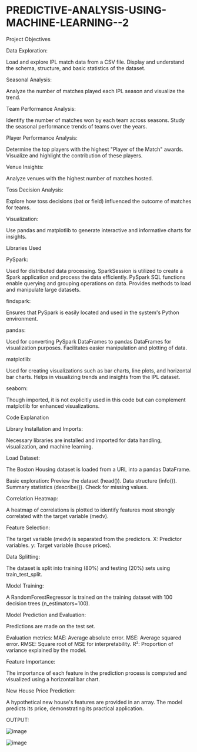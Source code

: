 # PREDICTIVE-ANALYSIS-USING-MACHINE-LEARNING--2


Project Objectives


Data Exploration:


Load and explore IPL match data from a CSV file.
Display and understand the schema, structure, and basic statistics of the dataset.


Seasonal Analysis:

Analyze the number of matches played each IPL season and visualize the trend.


Team Performance Analysis:

Identify the number of matches won by each team across seasons.
Study the seasonal performance trends of teams over the years.


Player Performance Analysis:

Determine the top players with the highest "Player of the Match" awards.
Visualize and highlight the contribution of these players.


Venue Insights:

Analyze venues with the highest number of matches hosted.




Toss Decision Analysis:

Explore how toss decisions (bat or field) influenced the outcome of matches for teams.


Visualization:

Use pandas and matplotlib to generate interactive and informative charts for insights.


Libraries Used


PySpark:

Used for distributed data processing.
SparkSession is utilized to create a Spark application and process the data efficiently.
PySpark SQL functions enable querying and grouping operations on data.
Provides methods to load and manipulate large datasets.




findspark:

Ensures that PySpark is easily located and used in the system's Python environment.


pandas:

Used for converting PySpark DataFrames to pandas DataFrames for visualization purposes.
Facilitates easier manipulation and plotting of data.



matplotlib:

Used for creating visualizations such as bar charts, line plots, and horizontal bar charts.
Helps in visualizing trends and insights from the IPL dataset.



seaborn:

Though imported, it is not explicitly used in this code but can complement matplotlib for enhanced visualizations.


Code Explanation


Library Installation and Imports:

Necessary libraries are installed and imported for data handling, visualization, and machine learning.




Load Dataset:

The Boston Housing dataset is loaded from a URL into a pandas DataFrame.


Basic exploration:
Preview the dataset (head()).
Data structure (info()).
Summary statistics (describe()).
Check for missing values.



Correlation Heatmap:

A heatmap of correlations is plotted to identify features most strongly correlated with the target variable (medv).



Feature Selection:

The target variable (medv) is separated from the predictors.
X: Predictor variables.
y: Target variable (house prices).



Data Splitting:

The dataset is split into training (80%) and testing (20%) sets using train_test_split.



Model Training:

A RandomForestRegressor is trained on the training dataset with 100 decision trees (n_estimators=100).


Model Prediction and Evaluation:

Predictions are made on the test set.


Evaluation metrics:
MAE: Average absolute error.
MSE: Average squared error.
RMSE: Square root of MSE for interpretability.
R²: Proportion of variance explained by the model.



Feature Importance:

The importance of each feature in the prediction process is computed and visualized using a horizontal bar chart.




New House Price Prediction:

A hypothetical new house's features are provided in an array.
The model predicts its price, demonstrating its practical application.


OUTPUT:

![image](https://github.com/user-attachments/assets/69b51318-4d70-49ce-bf75-0cb4e75273bd)


![image](https://github.com/user-attachments/assets/ec3503b7-0d3a-4e7e-96f3-c1409795f2ca)
